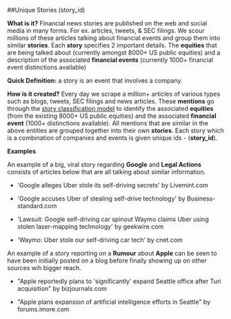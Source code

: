 ##Unique Stories (story_id)

**What is it?** Financial news stories are published on the web and social media in many forms. For ex. articles, tweets, & SEC filings. 
We scour millions of these articles talking about financial events and group them into similar **stories**.
Each **story** specifies 2 important details. 
The **equities** that are being talked about (currently amongst 8000+ US public equities) and
a description of the associated **financial events** (currently 1000+ financial event distinctions available)

**Quick Definition:** a story is an event that involves a company.

**How is it created?** Every day we scrape a million+ articles of various types such as blogs, tweets, SEC filings and news articles. 
These **mentions** go through the [story classification model](#story-classification) to identify the associated **equities** (from the existing 8000+ US public equities)
and the associated **financial event** (1000+ distinctions available). 
All mentions that are similar in the above entities are grouped together into their own **stories**.
Each story which is a combination of companies and events is given unique ids - (**story_id**).

**Examples**

An example of a big, viral story regarding **Google** and **Legal Actions** consists of articles below that are all talking about similar information.

* 'Google alleges Uber stole its self-driving secrets' by Livemint.com

* 'Google accuses Uber of stealing self-drive technology' by Business-standard.com

* 'Lawsuit: Google self-driving car spinout Waymo claims Uber using stolen laser-mapping technology' by geekwire.com

* 'Waymo: Uber stole our self-driving car tech' by cnet.com

An example of a story reporting on a **Rumour** about **Apple** can be seen to have been initially posted on a blog before finally showing up on other sources wih bigger reach.

* "Apple reportedly plans to 'significantly' expand Seattle office after Turi acquisition" by bizjournals.com

* "Apple plans expansion of artificial intelligence efforts in Seattle" by forums.imore.com